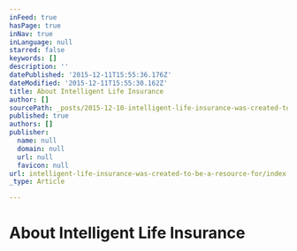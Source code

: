 ```yaml
---
inFeed: true
hasPage: true
inNav: true
inLanguage: null
starred: false
keywords: []
description: ''
datePublished: '2015-12-11T15:55:36.176Z'
dateModified: '2015-12-11T15:55:30.162Z'
title: About Intelligent Life Insurance
author: []
sourcePath: _posts/2015-12-10-intelligent-life-insurance-was-created-to-be-a-resource-for.md
published: true
authors: []
publisher:
  name: null
  domain: null
  url: null
  favicon: null
url: intelligent-life-insurance-was-created-to-be-a-resource-for/index.html
_type: Article

---
```

# About Intelligent Life Insurance
